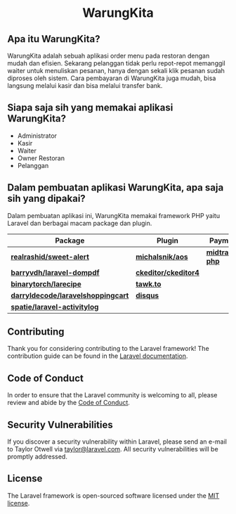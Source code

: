 <h1 align="center">WarungKita</h1>

## Apa itu WarungKita?

WarungKita adalah sebuah aplikasi order menu pada restoran dengan mudah dan efisien. Sekarang pelanggan tidak perlu repot-repot memanggil waiter untuk menuliskan pesanan, hanya dengan sekali klik pesanan sudah diproses oleh sistem. Cara pembayaran di WarungKita juga mudah, bisa langsung melalui kasir dan bisa melalui transfer bank.

## Siapa saja sih yang memakai aplikasi WarungKita?

-   Administrator
-   Kasir
-   Waiter
-   Owner Restoran
-   Pelanggan

## Dalam pembuatan aplikasi WarungKita, apa saja sih yang dipakai?

Dalam pembuatan aplikasi ini, WarungKita memakai framework PHP yaitu Laravel dan berbagai macam package dan plugin.

| Package                                                                                     | Plugin                                                  | Payment Gateway                                                       | Technology                                                                                                   |
| ------------------------------------------------------------------------------------------- | ------------------------------------------------------- | --------------------------------------------------------------------- | ------------------------------------------------------------------------------------------------------------ |
| **[realrashid/sweet-alert](https://github.com/realrashid/sweet-alert)**                     | **[michalsnik/aos](https://github.com/michalsnik/aos)** | **[midtrans/midtrans-php](https://github.com/Midtrans/midtrans-php)** | **[Laravel](https://laravel.com/https://github.com/Midtrans/midtrans-php)**                                  |
| **[barryvdh/laravel-dompdf](https://github.com/barryvdh/laravel-dompdf)**                   | **[ckeditor/ckeditor4](https://ckeditor.com/)**         |                                                                       | **[HTML](https://github.com/zidanindratama/zidanindratama-1819_rplb_praukk_19_muhamadzidanindratama)**       |
| **[binarytorch/larecipe](https://larecipe.binarytorch.com.my/)**                            | **[tawk.to](https://www.tawk.to/)**                     |                                                                       | **[CSS](https://github.com/zidanindratama/zidanindratama-1819_rplb_praukk_19_muhamadzidanindratama)**        |
| **[darryldecode/laravelshoppingcart](https://github.com/darryldecode/laravelshoppingcart)** | **[disqus](https://disqus.com/)**                       |                                                                       | **[JavaScript](https://github.com/zidanindratama/zidanindratama-1819_rplb_praukk_19_muhamadzidanindratama)** |
| **[spatie/laravel-activitylog](https://github.com/spatie/laravel-activitylog)**             |                                                         |                                                                       |                                                                                                              | **[Bootstrap 4](https://github.com/zidanindratama/zidanindratama-1819_rplb_praukk_19_muhamadzidanindratama)** |

## Contributing

Thank you for considering contributing to the Laravel framework! The contribution guide can be found in the [Laravel documentation](https://laravel.com/docs/contributions).

## Code of Conduct

In order to ensure that the Laravel community is welcoming to all, please review and abide by the [Code of Conduct](https://laravel.com/docs/contributions#code-of-conduct).

## Security Vulnerabilities

If you discover a security vulnerability within Laravel, please send an e-mail to Taylor Otwell via [taylor@laravel.com](mailto:taylor@laravel.com). All security vulnerabilities will be promptly addressed.

## License

The Laravel framework is open-sourced software licensed under the [MIT license](https://opensource.org/licenses/MIT).
